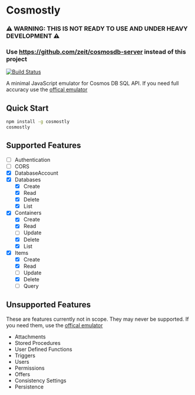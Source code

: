 # Cosmostly

### ⚠️ WARNING: THIS IS NOT READY TO USE AND UNDER HEAVY DEVELOPMENT ⚠️

### Use https://github.com/zeit/cosmosdb-server instead of this project

[![Build Status](https://dev.azure.com/stfaul/Cosmostly/_apis/build/status/Cosmostly-CI?branchName=master)](https://dev.azure.com/stfaul/Cosmostly/_build/latest?definitionId=2&branchName=master)

A minimal JavaScript emulator for Cosmos DB SQL API. If you need full accuracy use the [offical emulator](https://docs.microsoft.com/en-us/azure/cosmos-db/local-emulator)

## Quick Start

```bash
npm install -g cosmostly
cosmostly
```

## Supported Features

- [ ] Authentication
- [ ] CORS
- [x] DatabaseAccount
- [x] Databases
  - [x] Create
  - [x] Read
  - [x] Delete
  - [x] List
- [x] Containers
  - [x] Create
  - [x] Read
  - [ ] Update
  - [x] Delete
  - [x] List
- [x] Items
  - [x] Create
  - [x] Read
  - [ ] Update
  - [x] Delete
  - [ ] Query

## Unsupported Features

These are features currently not in scope. They may never be supported. If you need them, use the [offical emulator](https://docs.microsoft.com/en-us/azure/cosmos-db/local-emulator)

- Attachments
- Stored Procedures
- User Defined Functions
- Triggers
- Users
- Permissions
- Offers
- Consistency Settings
- Persistence
